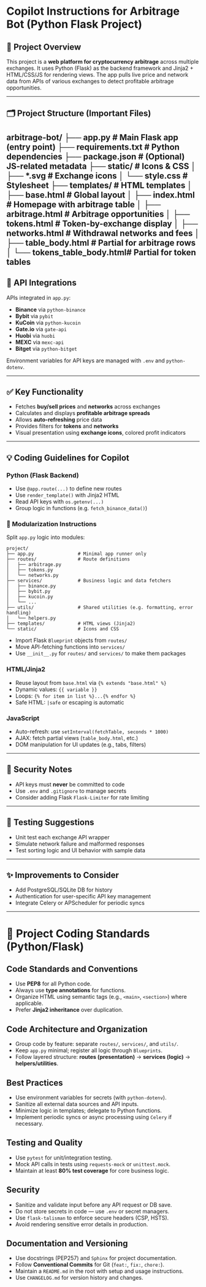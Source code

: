 # Copilot Instructions for Arbitrage Bot (Python Flask Project)

## 🧠 Project Overview

This project is a **web platform for cryptocurrency arbitrage** across multiple exchanges. It uses Python (Flask) as the backend framework and Jinja2 + HTML/CSS/JS for rendering views. The app pulls live price and network data from APIs of various exchanges to detect profitable arbitrage opportunities.

---

## 🗂️ Project Structure (Important Files)

arbitrage-bot/
├── app.py # Main Flask app (entry point)
├── requirements.txt # Python dependencies
├── package.json # (Optional) JS-related metadata
├── static/ # Icons & CSS
│ ├── *.svg # Exchange icons
│ └── style.css # Stylesheet
├── templates/ # HTML templates
│ ├── base.html # Global layout
│ ├── index.html # Homepage with arbitrage table
│ ├── arbitrage.html # Arbitrage opportunities
│ ├── tokens.html # Token-by-exchange display
│ ├── networks.html # Withdrawal networks and fees
│ ├── table_body.html # Partial for arbitrage rows
│ └── tokens_table_body.html# Partial for token tables
---

## 🔌 API Integrations

APIs integrated in `app.py`:

* **Binance** via `python-binance`
* **Bybit** via `pybit`
* **KuCoin** via `python-kucoin`
* **Gate.io** via `gate-api`
* **Huobi** via `huobi`
* **MEXC** via `mexc-api`
* **Bitget** via `python-bitget`

Environment variables for API keys are managed with `.env` and `python-dotenv`.

---

## ✅ Key Functionality

* Fetches **buy/sell prices** and **networks** across exchanges
* Calculates and displays **profitable arbitrage spreads**
* Allows **auto-refreshing** price data
* Provides filters for **tokens** and **networks**
* Visual presentation using **exchange icons**, colored profit indicators

---

## 💡 Coding Guidelines for Copilot

### Python (Flask Backend)

* Use `@app.route(...)` to define new routes
* Use `render_template()` with Jinja2 HTML
* Read API keys with `os.getenv(...)`
* Group logic in functions (e.g. `fetch_binance_data()`)

### 🧩 Modularization Instructions

Split `app.py` logic into modules:

```
project/
├── app.py                # Minimal app runner only
├── routes/               # Route definitions
│   ├── arbitrage.py
│   ├── tokens.py
│   └── networks.py
├── services/             # Business logic and data fetchers
│   ├── binance.py
│   ├── bybit.py
│   ├── kucoin.py
│   └── ...
├── utils/                # Shared utilities (e.g. formatting, error handling)
│   └── helpers.py
├── templates/            # HTML views (Jinja2)
└── static/               # Icons and CSS
```

* Import Flask `Blueprint` objects from `routes/`
* Move API-fetching functions into `services/`
* Use `__init__.py` for `routes/` and `services/` to make them packages

### HTML/Jinja2

* Reuse layout from `base.html` via `{% extends "base.html" %}`
* Dynamic values: `{{ variable }}`
* Loops: `{% for item in list %}...{% endfor %}`
* Safe HTML: `|safe` or escaping is automatic

### JavaScript

* Auto-refresh: use `setInterval(fetchTable, seconds * 1000)`
* AJAX: fetch partial views (`table_body.html`, etc.)
* DOM manipulation for UI updates (e.g., tabs, filters)

---

## 🔐 Security Notes

* API keys must **never** be committed to code
* Use `.env` and `.gitignore` to manage secrets
* Consider adding Flask `Flask-Limiter` for rate limiting

---

## 🧪 Testing Suggestions

* Unit test each exchange API wrapper
* Simulate network failure and malformed responses
* Test sorting logic and UI behavior with sample data

---

## ✨ Improvements to Consider

* Add PostgreSQL/SQLite DB for history
* Authentication for user-specific API key management
* Integrate Celery or APScheduler for periodic syncs

---

# 📐 Project Coding Standards (Python/Flask)

## Code Standards and Conventions
- Use **PEP8** for all Python code.
- Always use **type annotations** for functions.
- Organize HTML using semantic tags (e.g., `<main>`, `<section>`) where applicable.
- Prefer **Jinja2 inheritance** over duplication.

## Code Architecture and Organization
- Group code by feature: separate `routes/`, `services/`, and `utils/`.
- Keep `app.py` minimal; register all logic through `Blueprints`.
- Follow layered structure: **routes (presentation)** → **services (logic)** → **helpers/utilities**.

## Best Practices
- Use environment variables for secrets (with `python-dotenv`).
- Sanitize all external data sources and API inputs.
- Minimize logic in templates; delegate to Python functions.
- Implement periodic syncs or async processing using `Celery` if necessary.

## Testing and Quality
- Use `pytest` for unit/integration testing.
- Mock API calls in tests using `requests-mock` or `unittest.mock`.
- Maintain at least **80% test coverage** for core business logic.

## Security
- Sanitize and validate input before any API request or DB save.
- Do not store secrets in code — use `.env` or secret managers.
- Use `flask-talisman` to enforce secure headers (CSP, HSTS).
- Avoid rendering sensitive error details in production.

<!-- ## Deployment & DevOps
- Use `gunicorn` + `nginx` for production deployments.
- Containerize with Docker, base image `python:3.11-slim`.
- CI/CD pipeline: use GitHub Actions with checks (`black`, `flake8`, `pytest`). -->

## Documentation and Versioning
- Use docstrings (PEP257) and `Sphinx` for project documentation.
- Follow **Conventional Commits** for Git (`feat:`, `fix:`, `chore:`).
- Maintain a `README.md` in the root with setup and usage instructions.
- Use `CHANGELOG.md` for version history and changes.
```